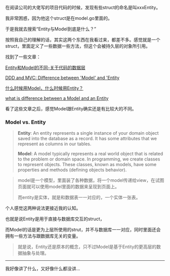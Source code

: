 在阅读公司的大佬写的项目代码的时候，发现有些struct的命名是叫xxxEntity。

我非常困惑，因为他这个struct是在model.go里面的。

于是我就去搜索“Entity与Model到底是什么？”

按照我自己的理解的话，其实这两个东西在我看过来，都差不多。感觉就是一个struct，里面定义了一些数据一些方法，但这个会被持久层的对象所引用。

找到了一些文章：

[Entity和Model的不同-关于代码的数据层](http://tutuge.me/2015/03/01/Entity%E5%92%8CModel%E7%9A%84%E4%B8%8D%E5%90%8C-%E5%85%B3%E4%BA%8E%E4%BB%A3%E7%A0%81%E7%9A%84%E6%95%B0%E6%8D%AE%E5%B1%82/)

[DDD and MVC: Difference between 'Model' and 'Entity]('https://stackoverflow.com/questions/3029952/ddd-and-mvc-difference-between-model-and-entity)

[什么时候用Model，什么时候用Entity？](https://www.zhihu.com/question/25256772)

[what is difference between a Model and an Entity](https://stackoverflow.com/questions/8743995/what-is-difference-between-a-model-and-an-entity)

看了这些文章之后，感觉Model跟Entity确实还是有比较大的不同。

### Model vs. Entity

> **Entity**: An entity represents a single instance of your domain object saved into the database as a record. It has some attributes that we represent as columns in our tables.
>
> **Model**: A model typically represents a real world object that is related to the problem or domain space. In programming, we create classes to represent objects. These classes, known as models, have some properties and methods (defining objects behavior).



>model是一个模型，里面装了各种数据，将一个model传递给view，在试图页面就可以使用model里面的数据来呈现到页面上。
>
>而entity是实体，就是和数据表一一对应的，一个实体一张表。

个人感觉这两种说法更接近我的认知。

也就是说Entity是用于直接与数据库交互的struct，

而Model的话是更为上层所使用的strut，并不与数据库一一对应，同时里面还会拥有一些方法与跟数据库无关的变量。



> 就是说，Entity还是原本的概念，只不过Model是基于Entity的更高层的数据抽象与处理。

----

我好像讲了什么，又好像什么都没讲...
